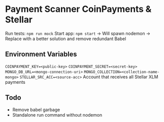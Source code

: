 # Payment Scanner CoinPayments & Stellar
Run tests: `npm run mock`
Start app: `npm start` -> Will spawn nodemon -> Replace with a better solution and remove redundant Babel

## Environment Variables
`COINPAYMENT_KEY=<public-key>`
`COINPAYMENT_SECRET=<secret-key>`
`MONGO_DB_URL=<mongo-connection-uri>`
`MONGO_COLLECTION=<collection-name-mongo>`
`STELLAR_SRC_ACC=<source-acc>` Account that receives all Stellar XLM payments

## Todo
- Remove babel garbage
- Standalone run command without nodemon